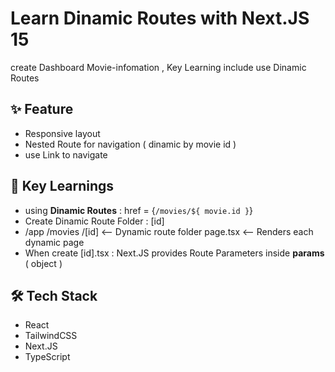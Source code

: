 # Learn Dinamic Routes with Next.JS 15 
create Dashboard Movie-infomation , Key Learning include use Dinamic Routes

## ✨ Feature 
- Responsive layout
- Nested Route for navigation ( dinamic by movie id )
- use Link to navigate

## 🔑 Key Learnings
- using **Dinamic Routes**  : href = {`/movies/${ movie.id }`}
- Create  Dinamic Route Folder : [id]
- /app
    /movies
      /[id]  <-- Dynamic route folder
        page.tsx  <-- Renders each dynamic page
- When create [id].tsx : Next.JS provides Route Parameters inside **params** ( object )

## 🛠️ Tech Stack
- React
- TailwindCSS
- Next.JS
- TypeScript
